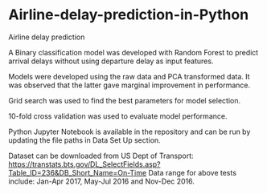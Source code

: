 # Airline-delay-prediction-in-Python
Airline delay prediction

A Binary classification model was developed with Random Forest to predict arrival delays without using departure delay as input features.

Models were developed using the raw data and PCA transformed data. It was observed that the latter gave marginal improvement in performance.

Grid search was used to find the best parameters for model selection. 

10-fold cross validation was used to evaluate model performance.

Python Jupyter Notebook is available in the repository and can be run by updating the file paths in Data Set Up section.

Dataset can be downloaded from US Dept of Transport: https://transtats.bts.gov/DL_SelectFields.asp?Table_ID=236&DB_Short_Name=On-Time 
Data range for above tests include: Jan-Apr 2017, May-Jul 2016 and Nov-Dec 2016.


